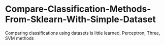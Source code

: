 # Compare-Classification-Methods-From-Sklearn-With-Simple-Dataset
Comparing classifications using datasets is little learned, Perceptron, Three, SVM methods
